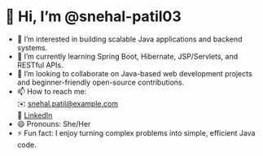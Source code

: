 # 👋 Hi, I’m @snehal-patil03

- 👀 I’m interested in building scalable Java applications and backend systems.
- 🌱 I’m currently learning Spring Boot, Hibernate, JSP/Servlets, and RESTful APIs.
- 💞️ I’m looking to collaborate on Java-based web development projects and beginner-friendly open-source contributions.
- 📫 How to reach me:  
  ✉️ snehal.patil@example.com  
  🔗 [LinkedIn](https://www.linkedin.com/in/snehal-patil03/)
- 😄 Pronouns: She/Her  
- ⚡ Fun fact: I enjoy turning complex problems into simple, efficient Java code.

<!---
snehal-patil03/snehal-patil03 is a ✨ special ✨ repository because its `README.md` (this file) appears on your GitHub profile.
You can click the Preview link to take a look at your changes.
--->
